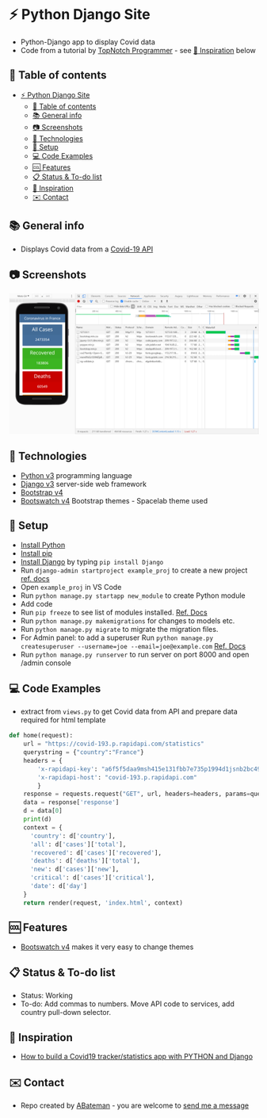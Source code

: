 # :zap: Python Django Site

* Python-Django app to display Covid data
* Code from a tutorial by [TopNotch Programmer](https://www.youtube.com/channel/UCO5WiowKFnEw17AOk008WOQ) - see [:clap: Inspiration](#clap-inspiration) below

## :page_facing_up: Table of contents

* [:zap: Python Django Site](#zap-python-django-site)
  * [:page_facing_up: Table of contents](#page_facing_up-table-of-contents)
  * [:books: General info](#books-general-info)
  * [:camera: Screenshots](#camera-screenshots)
  * [:signal_strength: Technologies](#signal_strength-technologies)
  * [:floppy_disk: Setup](#floppy_disk-setup)
  * [:computer: Code Examples](#computer-code-examples)
  * [:cool: Features](#cool-features)
  * [:clipboard: Status & To-do list](#clipboard-status--to-do-list)
  * [:clap: Inspiration](#clap-inspiration)
  * [:envelope: Contact](#envelope-contact)

## :books: General info

* Displays Covid data from a [Covid-19 API](https://rapidapi.com/api-sports/api/covid-193/endpoints)

## :camera: Screenshots

![screen print](./img/covid.png)

## :signal_strength: Technologies

* [Python v3](https://www.python.org/) programming language
* [Django v3](https://www.djangoproject.com/) server-side web framework
* [Bootstrap v4](https://getbootstrap.com/)
* [Bootswatch v4](https://bootswatch.com/) Bootstrap themes - Spacelab theme used

## :floppy_disk: Setup

* [Install Python](https://docs.python-guide.org/starting/installation/)
* [Install pip](https://docs.python-guide.org/dev/virtualenvs/#installing-pipenv)
* [Install Django](https://docs.djangoproject.com/en/3.1/howto/windows/) by typing `pip install Django`
* Run `django-admin startproject example_proj` to create a new project [ref. docs](https://docs.djangoproject.com/en/3.1/intro/tutorial01/)
* Open `example_proj` in VS Code
* Run `python manage.py startapp new_module` to create Python module
* Add code
* Run `pip freeze` to see list of modules installed. [Ref. Docs](https://pip.pypa.io/en/stable/reference/pip_freeze/)
* Run `python manage.py makemigrations` for changes to models etc.
* Run `python manage.py migrate` to migrate the migration files.
* For Admin panel: to add a superuser Run `python manage.py createsuperuser --username=joe --email=joe@example.com` [Ref. Docs](https://docs.djangoproject.com/en/3.1/topics/auth/default/)
* Run `python manage.py runserver` to run server on port 8000 and open /admin console

## :computer: Code Examples

* extract from `views.py` to get Covid data from API and prepare data required for html template

```python
def home(request):
    url = "https://covid-193.p.rapidapi.com/statistics"
    querystring = {"country":"France"}
    headers = {
        'x-rapidapi-key': "a6f5f5daa9msh415e131fbb7e735p1994d1jsnb2bc491b075e",
        'x-rapidapi-host': "covid-193.p.rapidapi.com"
        }
    response = requests.request("GET", url, headers=headers, params=querystring).json()
    data = response['response']
    d = data[0]
    print(d)
    context = {
      'country': d['country'],
      'all': d['cases']['total'],
      'recovered': d['cases']['recovered'],
      'deaths': d['deaths']['total'],
      'new': d['cases']['new'],
      'critical': d['cases']['critical'],
      'date': d['day']
    }
    return render(request, 'index.html', context)
```

## :cool: Features

* [Bootswatch v4](https://bootswatch.com/) makes it very easy to change themes

## :clipboard: Status & To-do list

* Status: Working
* To-do: Add commas to numbers. Move API code to services, add country pull-down selector.

## :clap: Inspiration

* [How to build a Covid19 tracker/statistics app with PYTHON and Django](https://www.youtube.com/watch?v=XplnlmIgebM&t=430s)

## :envelope: Contact

* Repo created by [ABateman](https://www.andrewbateman.org) - you are welcome to [send me a message](https://andrewbateman.org/contact)
